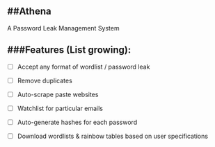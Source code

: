 ##Athena
----
A Password Leak Management System


###Features (List growing):
----
- [ ] Accept any format of wordlist / password leak
- [ ] Remove duplicates
- [ ] Auto-scrape paste websites
- [ ] Watchlist for particular emails
- [ ] Auto-generate hashes for each password
- [ ] Download wordlists & rainbow tables based on user specifications

